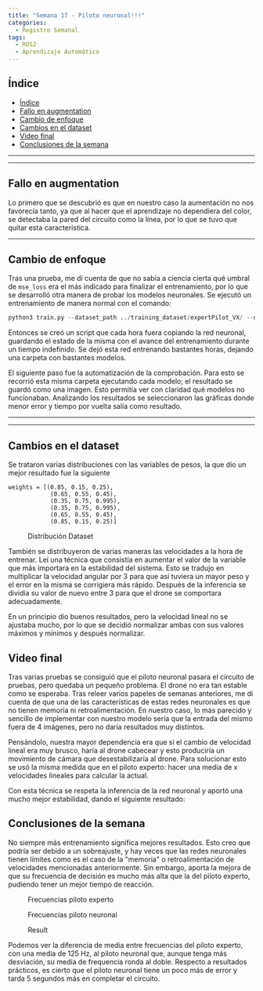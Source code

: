 ```yaml
---
title: "Semana 17 - Piloto neuronal!!!"
categories:
  - Registro Semanal
tags:
  - ROS2
  - Aprendizaje Automático
---
```


## Índice

- [Índice](#índice)
- [Fallo en augmentation](#fallo-en-augmentation)
- [Cambio de enfoque](#cambio-de-enfoque)
- [Cambios en el dataset](#cambios-en-el-dataset)
- [Video final](#video-final)
- [Conclusiones de la semana](#conclusiones-de-la-semana)

---
---

## Fallo en augmentation

Lo primero que se descubrió es que en nuestro caso la aumentación no nos favorecía tanto, ya que al hacer que el aprendizaje no dependiera del color, se detectaba la pared del circuito como la línea, por lo que se tuvo que quitar esta característica.

---

## Cambio de enfoque

Tras una prueba, me di cuenta de que no sabía a ciencia cierta qué umbral de `mse_loss` era el más indicado para finalizar el entrenamiento, por lo que se desarrolló otra manera de probar los modelos neuronales. Se ejecutó un entrenamiento de manera normal con el comando:

```python
python3 train.py --dataset_path ../training_dataset/expertPilot_VX/ --network_path ../networks/netX/netX.tar
```

Entonces se creó un script que cada hora fuera copiando la red neuronal, guardando el estado de la misma con el avance del entrenamiento durante un tiempo indefinido. Se dejó esta red entrenando bastantes horas, dejando una carpeta con bastantes modelos.

El siguiente paso fue la automatización de la comprobación. Para esto se recorrió esta misma carpeta ejecutando cada modelo; el resultado se guardó como una imagen. Esto permitía ver con claridad qué modelos no funcionaban. Analizando los resultados se seleccionaron las gráficas donde menor error y tiempo por vuelta salía como resultado.

---
---

## Cambios en el dataset

Se trataron varias distribuciones con las variables de pesos, la que dio un mejor resultado fue la siguiente

```python3
weights = [(0.85, 0.15, 0.25),     
            (0.65, 0.55, 0.45),    
            (0.35, 0.75, 0.995),   
            (0.35, 0.75, 0.995),   
            (0.65, 0.55, 0.45),     
            (0.85, 0.15, 0.25)]      
```

<figure class="align-center" style="width:60%">
  <img src="{{ site.url }}{{ site.baseurl }}/assets/images/post17/dataDistribution.png" alt="">
  <figcaption>Distribución Dataset</figcaption>
</figure>

También se distribuyeron de varias maneras las velocidades a la hora de entrenar. Leí una técnica que consistía en aumentar el valor de la variable que más importara en la estabilidad del sistema. Esto se tradujo en multiplicar la velocidad angular por 3 para que así tuviera un mayor peso y el error en la misma se corrigiera más rápido. Después de la inferencia se dividía su valor de nuevo entre 3 para que el drone se comportara adecuadamente.

En un principio dio buenos resultados, pero la velocidad lineal no se ajustaba mucho, por lo que se decidió normalizar ambas con sus valores máximos y mínimos y después normalizar.

## Video final

Tras varias pruebas se consiguió que el piloto neuronal pasara el circuito de pruebas, pero quedaba un pequeño problema. El drone no era tan estable como se esperaba. Tras releer varios papeles de semanas anteriores, me di cuenta de que una de las características de estas redes neuronales es que no tienen memoria ni retroalimentación. En nuestro caso, lo más parecido y sencillo de implementar con nuestro modelo sería que la entrada del mismo fuera de 4 imágenes, pero no daría resultados muy distintos.

Pensándolo, nuestra mayor dependencia era que si el cambio de velocidad lineal era muy brusco, haría al drone cabecear y esto produciría un movimiento de cámara que desestabilizaría al drone. Para solucionar esto se usó la misma medida que en el piloto experto: hacer una media de x velocidades lineales para calcular la actual.

Con esta técnica se respeta la inferencia de la red neuronal y aportó una mucho mejor estabilidad, dando el siguiente resultado:

## Conclusiones de la semana

No siempre más entrenamiento significa mejores resultados. Esto creo que podría ser debido a un sobreajuste, y hay veces que las redes neuronales tienen límites como es el caso de la "memoria" o retroalimentación de velocidades mencionadas anteriormente. Sin embargo, aporta la mejora de que su frecuencia de decisión es mucho más alta que la del piloto experto, pudiendo tener un mejor tiempo de reacción.

<!-- Foto frecuencias piloto experto -->
<figure class="align-center" style="width:60%">
  <img src="{{ site.url }}{{ site.baseurl }}/assets/images/post17/expertFrq.png" alt="">
  <figcaption>Frecuencias piloto experto</figcaption>
</figure>
<!-- Foto frecuencias piloto neuronal -->
<figure class="align-center" style="width:60%">
  <img src="{{ site.url }}{{ site.baseurl }}/assets/images/post17/expertFrq.png" alt="">
  <figcaption>Frecuencias piloto neuronal</figcaption>
</figure>

<!-- Mapa con resultado de ambas rutas -->
<figure class="align-center" style="width:60%">
  <img src="{{ site.url }}{{ site.baseurl }}/assets/images/post17/result.png" alt="">
  <figcaption>Result</figcaption>
</figure>

Podemos ver la diferencia de media entre frecuencias del piloto experto, con una media de 125 Hz, al piloto neuronal que, aunque tenga más desviación, su media de frequencia ronda al doble. Respecto a resultados prácticos, es cierto que el piloto neuronal tiene un poco más de error y tarda 5 segundos más en completar el circuito.
